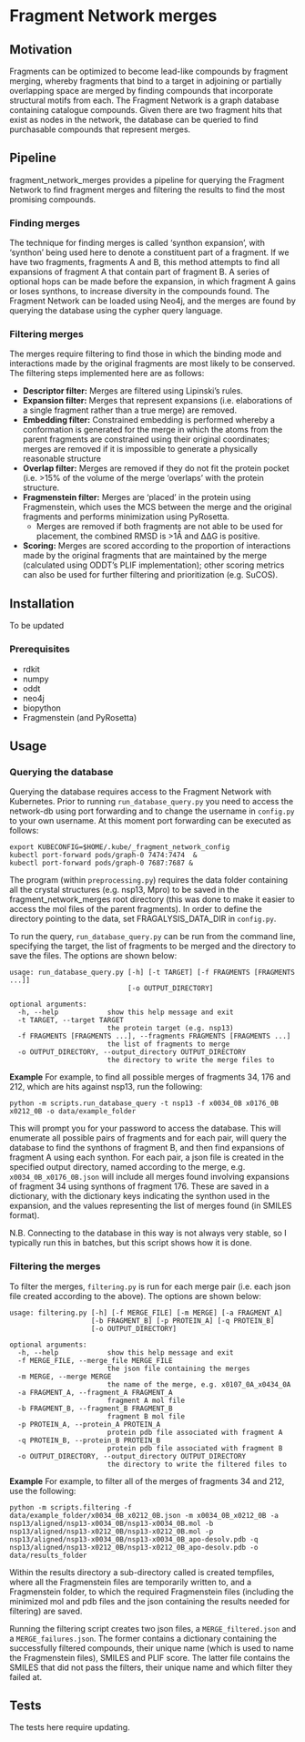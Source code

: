 # Fragment Network merges

## Motivation

Fragments can be optimized to become lead-like compounds by fragment merging, whereby fragments that bind to a target in adjoining or partially overlapping space are merged by finding compounds that incorporate structural motifs from each. The Fragment Network is a graph database containing catalogue compounds. Given there are two fragment hits that exist as nodes in the network, the database can be queried to find purchasable compounds that represent merges.

## Pipeline

fragment_network_merges provides a pipeline for querying the Fragment Network to find fragment merges and filtering the results to find the most promising compounds.

### Finding merges
The technique for finding merges is called ‘synthon expansion’, with ‘synthon’ being used here to denote a constituent part of a fragment. If we have two fragments, fragments A and B, this method attempts to find all expansions of fragment A that contain part of fragment B. A series of optional hops can be made before the expansion, in which fragment A gains or loses synthons, to increase diversity in the compounds found. The Fragment Network can be loaded using Neo4j, and the merges are found by querying the database using the cypher query language. 

### Filtering merges
The merges require filtering to find those in which the binding mode and interactions made by the original fragments are most likely to be conserved. The filtering steps implemented here are as follows:

* **Descriptor filter:** Merges are filtered using Lipinski’s rules.
* **Expansion filter:** Merges that represent expansions (i.e. elaborations of a single fragment rather than a true merge) are removed.
* **Embedding filter:** Constrained embedding is performed whereby a conformation is generated for the merge in which the atoms from the parent fragments are constrained using their original coordinates; merges are removed if it is impossible to generate a physically reasonable structure
* **Overlap filter:** Merges are removed if they do not fit the protein pocket (i.e. >15% of the volume of the merge ‘overlaps’ with the protein structure.
* **Fragmenstein filter:** Merges are ‘placed’ in the protein using Fragmenstein, which uses the MCS between the merge and the original fragments and performs minimization using PyRosetta.
  * Merges are removed if both fragments are not able to be used for placement, the combined RMSD is >1Å and ΔΔG is positive.
* **Scoring:** Merges are scored according to the proportion of interactions made by the original fragments that are maintained by the merge (calculated using ODDT’s PLIF implementation); other scoring metrics can also be used for further filtering and prioritization (e.g. SuCOS).

## Installation

To be updated

### Prerequisites

* rdkit
* numpy
* oddt
* neo4j
* biopython 
* Fragmenstein (and PyRosetta)

## Usage

### Querying the database

Querying the database requires access to the Fragment Network with Kubernetes. Prior to running `run_database_query.py` you need to access the network-db using port forwarding and to change the username in `config.py` to your own username.
At this moment port forwarding can be executed as follows:

```
export KUBECONFIG=$HOME/.kube/_fragment_network_config
kubectl port-forward pods/graph-0 7474:7474  &
kubectl port-forward pods/graph-0 7687:7687 &
```

The program (within `preprocessing.py`) requires the data folder containing all the crystal structures (e.g. nsp13, Mpro) to be saved in the fragment_network_merges root directory (this was done to make it easier to access the mol files of the parent fragments). In order to define the directory pointing to the data, set FRAGALYSIS_DATA_DIR in `config.py`. 

To run the query, `run_database_query.py` can be run from the command line, specifying the target, the list of fragments to be merged and the directory to save the files. The options are shown below:

```
usage: run_database_query.py [-h] [-t TARGET] [-f FRAGMENTS [FRAGMENTS ...]]
                             [-o OUTPUT_DIRECTORY]

optional arguments:
  -h, --help            show this help message and exit
  -t TARGET, --target TARGET
                        the protein target (e.g. nsp13)
  -f FRAGMENTS [FRAGMENTS ...], --fragments FRAGMENTS [FRAGMENTS ...]
                        the list of fragments to merge
  -o OUTPUT_DIRECTORY, --output_directory OUTPUT_DIRECTORY
                        the directory to write the merge files to
```

**Example**
For example, to find all possible merges of fragments 34, 176 and 212, which are hits against nsp13, run the following: 

```
python -m scripts.run_database_query -t nsp13 -f x0034_0B x0176_0B x0212_0B -o data/example_folder
```
This will prompt you for your password to access the database. This will enumerate all possible pairs of fragments and for each pair, will query the database to find the synthons of fragment B, and then find expansions of fragment A using each synthon. For each pair, a json file is created in the specified output directory, named according to the merge, e.g. `x0034_0B_x0176_0B.json` will include all merges found involving expansions of fragment 34 using synthons of fragment 176. These are saved in a dictionary, with the dictionary keys indicating the synthon used in the expansion, and the values representing the list of merges found (in SMILES format).

N.B. Connecting to the database in this way is not always very stable, so I typically run this in batches, but this script shows how it is done.

### Filtering the merges

To filter the merges, `filtering.py` is run for each merge pair (i.e. each json file created according to the above). The options are shown below:

```
usage: filtering.py [-h] [-f MERGE_FILE] [-m MERGE] [-a FRAGMENT_A]
                    [-b FRAGMENT_B] [-p PROTEIN_A] [-q PROTEIN_B]
                    [-o OUTPUT_DIRECTORY]

optional arguments:
  -h, --help            show this help message and exit
  -f MERGE_FILE, --merge_file MERGE_FILE
                        the json file containing the merges
  -m MERGE, --merge MERGE
                        the name of the merge, e.g. x0107_0A_x0434_0A
  -a FRAGMENT_A, --fragment_A FRAGMENT_A
                        fragment A mol file
  -b FRAGMENT_B, --fragment_B FRAGMENT_B
                        fragment B mol file
  -p PROTEIN_A, --protein_A PROTEIN_A
                        protein pdb file associated with fragment A
  -q PROTEIN_B, --protein_B PROTEIN_B
                        protein pdb file associated with fragment B
  -o OUTPUT_DIRECTORY, --output_directory OUTPUT_DIRECTORY
                        the directory to write the filtered files to
```

**Example**
For example, to filter all of the merges of fragments 34 and 212, use the following:

```
python -m scripts.filtering -f data/example_folder/x0034_0B_x0212_0B.json -m x0034_0B_x0212_0B -a nsp13/aligned/nsp13-x0034_0B/nsp13-x0034_0B.mol -b nsp13/aligned/nsp13-x0212_0B/nsp13-x0212_0B.mol -p nsp13/aligned/nsp13-x0034_0B/nsp13-x0034_0B_apo-desolv.pdb -q nsp13/aligned/nsp13-x0212_0B/nsp13-x0212_0B_apo-desolv.pdb -o data/results_folder
```
Within the results directory a sub-directory called is created tempfiles, where all the Fragmenstein files are temporarily written to, and a Fragmenstein folder, to which the required Fragmenstein files (including the minimized mol and pdb files and the json containing the results needed for filtering) are saved. 

Running the filtering script creates two json files, a `MERGE_filtered.json` and a `MERGE_failures.json`. The former contains a dictionary containing the successfully filtered compounds, their unique name (which is used to name the Fragmenstein files), SMILES and PLIF score. The latter file contains the SMILES that did not pass the filters, their unique name and which filter they failed at. 

## Tests

The tests here require updating.
